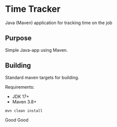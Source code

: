 # Time Tracker

Java (Maven) application for tracking time on the job

## Purpose

Simple Java-app using Maven.

## Building

Standard maven targets for building.

Requirements:

* JDK 17+
* Maven 3.8+

```bash
mvn clean install
```
Good Good
